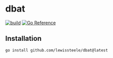 # dbat
[![build](https://github.com/lewissteele/dbat/actions/workflows/build.yml/badge.svg)](https://github.com/lewissteele/dbat/actions/workflows/build.yml)
[![Go Reference](https://pkg.go.dev/badge/github.com/lewissteele/dbat.svg)](https://pkg.go.dev/github.com/lewissteele/dbat)

## Installation
`go install github.com/lewissteele/dbat@latest`
